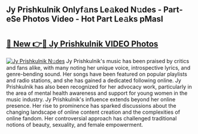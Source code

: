 ## Jy Prishkulnik Onlyf𝚊ns Le𝚊ked N𝚞des - Part-eSe Photos Video - Hot Part Le𝚊ks pMasI

# <h2><a href="http://ab45469.deff.icu/?id=Jy+Prishkulnik">🔗 New 👉🔴 Jy Prishkulnik VIDEO Photos</a></h2>

[![Jy Prishkulnik N𝚞des](https://i.imgur.com/rIISA9y.gif)](http://ab45469.deff.icu/?id=Jy+Prishkulnik)
Jy Prishkulnik's music has been praised by critics and fans alike, with many noting her unique voice, introspective lyrics, and genre-bending sound. Her songs have been featured on popular playlists and radio stations, and she has gained a dedicated following online. Jy Prishkulnik has also been recognized for her advocacy work, particularly in the area of mental health awareness and support for young women in the music industry. Jy Prishkulnik's influence extends beyond her online presence. Her rise to prominence has sparked discussions about the changing landscape of online content creation and the complexities of online fandom. Her controversial approach has challenged traditional notions of beauty, sexuality, and female empowerment.
